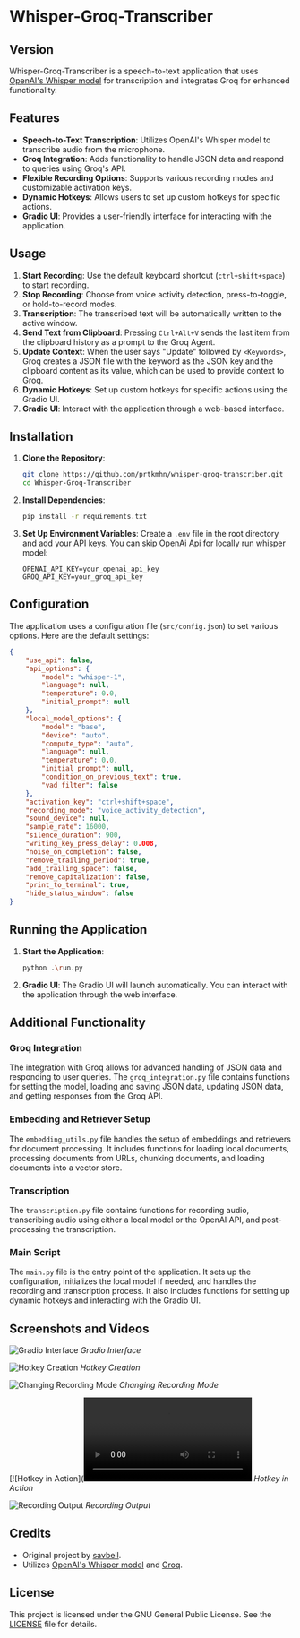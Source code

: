 
# Whisper-Groq-Transcriber

## Version

Whisper-Groq-Transcriber is a speech-to-text application that uses [OpenAI's Whisper model](https://openai.com/research/whisper) for transcription and integrates Groq for enhanced functionality.

## Features

- **Speech-to-Text Transcription**: Utilizes OpenAI's Whisper model to transcribe audio from the microphone.
- **Groq Integration**: Adds functionality to handle JSON data and respond to queries using Groq's API.
- **Flexible Recording Options**: Supports various recording modes and customizable activation keys.
- **Dynamic Hotkeys**: Allows users to set up custom hotkeys for specific actions.
- **Gradio UI**: Provides a user-friendly interface for interacting with the application.

## Usage

1. **Start Recording**: Use the default keyboard shortcut (`ctrl+shift+space`) to start recording.
2. **Stop Recording**: Choose from voice activity detection, press-to-toggle, or hold-to-record modes.
3. **Transcription**: The transcribed text will be automatically written to the active window.
4. **Send Text from Clipboard**: Pressing `Ctrl+Alt+V` sends the last item from the clipboard history as a prompt to the Groq Agent.
5. **Update Context**: When the user says "Update" followed by `<Keywords>`, Groq creates a JSON file with the keyword as the JSON key and the clipboard content as its value, which can be used to provide context to Groq.
6. **Dynamic Hotkeys**: Set up custom hotkeys for specific actions using the Gradio UI.
7. **Gradio UI**: Interact with the application through a web-based interface.

## Installation

1. **Clone the Repository**:
    ```bash
    git clone https://github.com/prtkmhn/whisper-groq-transcriber.git
    cd Whisper-Groq-Transcriber
    ```

2. **Install Dependencies**:
    ```bash
    pip install -r requirements.txt
    ```

3. **Set Up Environment Variables**:
    Create a `.env` file in the root directory and add your API keys. You can skip OpenAi Api for locally run whisper model:
    ```plaintext
    OPENAI_API_KEY=your_openai_api_key
    GROQ_API_KEY=your_groq_api_key
    ```

## Configuration

The application uses a configuration file (`src/config.json`) to set various options. Here are the default settings:

```json
{
    "use_api": false,
    "api_options": {
        "model": "whisper-1",
        "language": null,
        "temperature": 0.0,
        "initial_prompt": null
    },
    "local_model_options": {
        "model": "base",
        "device": "auto",
        "compute_type": "auto",
        "language": null,
        "temperature": 0.0,
        "initial_prompt": null,
        "condition_on_previous_text": true,
        "vad_filter": false
    },
    "activation_key": "ctrl+shift+space",
    "recording_mode": "voice_activity_detection",
    "sound_device": null,
    "sample_rate": 16000,
    "silence_duration": 900,
    "writing_key_press_delay": 0.008,
    "noise_on_completion": false,
    "remove_trailing_period": true,
    "add_trailing_space": false,
    "remove_capitalization": false,
    "print_to_terminal": true,
    "hide_status_window": false
}
```

## Running the Application

1. **Start the Application**:
    ```bash
    python .\run.py   
    ```

2. **Gradio UI**:
    The Gradio UI will launch automatically. You can interact with the application through the web interface.

## Additional Functionality

### Groq Integration

The integration with Groq allows for advanced handling of JSON data and responding to user queries. The `groq_integration.py` file contains functions for setting the model, loading and saving JSON data, updating JSON data, and getting responses from the Groq API.

### Embedding and Retriever Setup

The `embedding_utils.py` file handles the setup of embeddings and retrievers for document processing. It includes functions for loading local documents, processing documents from URLs, chunking documents, and loading documents into a vector store.

### Transcription

The `transcription.py` file contains functions for recording audio, transcribing audio using either a local model or the OpenAI API, and post-processing the transcription.

### Main Script

The `main.py` file is the entry point of the application. It sets up the configuration, initializes the local model if needed, and handles the recording and transcription process. It also includes functions for setting up dynamic hotkeys and interacting with the Gradio UI.

## Screenshots and Videos

![Gradio Interface](https://github.com/prtkmhn/whisper-groq-transcriber/blob/main/images/gradio_interface.png)
*Gradio Interface*

![Hotkey Creation](https://github.com/prtkmhn/whisper-groq-transcriber/blob/main/images/hotkeycreation.png)
*Hotkey Creation*

![Changing Recording Mode](https://github.com/prtkmhn/whisper-groq-transcriber/blob/main/images/ChangeRecordingMode.png)
*Changing Recording Mode*

[![Hotkey in Action](![Hotkey in Action](https://github.com/prtkmhn/whisper-groq-transcriber/blob/main/images/HotKeyInAction.mp4)
*Hotkey in Action*

![Recording Output]([https://github.com/prtkmhn/whisper-groq-transcriber/blob/main/images/ctrl%2Balt%2Bspace_output.mp4](https://github.com/prtkmhn/whisper-groq-transcriber/blob/main/images/ctrl%2Balt%2Bspace_output.gif))
*Recording Output*




## Credits

- Original project by [savbell](https://github.com/savbell/whisper-writer).
- Utilizes [OpenAI's Whisper model](https://openai.com/research/whisper) and [Groq](https://groq.com/).

## License

This project is licensed under the GNU General Public License. See the [LICENSE](LICENSE) file for details.
```
